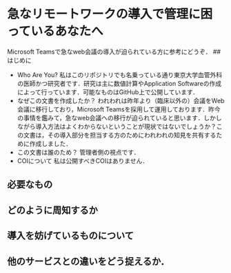 # 急なリモートワークの導入で管理に困っているあなたへ
Microsoft Teamsで急なweb会議の導入が迫られている方に参考にどうぞ．
##　はじめに
- Who Are You?
私はこのリポジトリでも名乗っている通り東京大学血管外科の医師かつ研究者です．研究は主に数値計算やApplication Softwareの作成によって行っています．可能なものはGitHub上で公開しています．
- なぜこの文書を作成したか？
われわれは昨年より（臨床以外の）会議をWeb会議に移行しており，Microsoft Teamsを採用して運用しております．昨今の事情を鑑みて，急なweb会議への移行が迫られていると思います．しかしながら導入方法はよくわからないということが現状ではないでしょうか？この文書は，その導入部分を担当する方のためにわれわれの知見を共有するために作成しました．
- この文書は誰のため？
管理者側の視点です．
- COIについて
私は公開すべきCOIはありません．
## 必要なもの
## どのように周知するか
## 導入を妨げているものについて
## 他のサービスとの違いをどう捉えるか．
